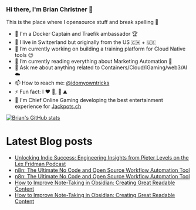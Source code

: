 ### Hi there, I'm Brian Christner 👋
This is the place where I opensource stuff and break spelling :rofl:

- 🐳 I'm a Docker Captain and Traefik ambassador :trophy:
- 📍 I live in Switzerland but originally from the US :switzerland: + :us:
- 🔭 I’m currently working on building a training platform for Cloud Native tools :wink:
- 🌱 I’m currently reading everything about Marketing Automation :book:
- 💬 Ask me about anything related to Containers/Cloud/iGaming/web3/AI :cloud:
- 📫 How to reach me: [@idomyowntricks](https://twitter.com/idomyowntricks)
- ⚡ Fun fact: I :heart: :bicyclist:, :ski: :mountain:
- 🎰 I'm Chief Online Gaming developing the best entertainment experience for [Jackpots.ch](https://www.jackpots.ch)

[![Brian's GitHub stats](https://github-readme-stats.vercel.app/api?username=vegasbrianc&show_icons=true&theme=dark)](https://github.com/anuraghazra/github-readme-stats)


# Latest Blog posts
<!-- BLOG-POST-LIST:START -->
- [Unlocking Indie Success: Engineering Insights from Pieter Levels on the Lex Fridman Podcast](https://brianchristner.io/unlocking-indie-success-engineering-insights-from-pieter-levels-on-the-lex-fridman-podcast/)
- [n8n: The Ultimate No Code and Open Source Workflow Automation Tool](https://dev.to/vegasbrianc/n8n-the-ultimate-no-code-and-open-source-workflow-automation-tool-428j)
- [n8n: The Ultimate No Code and Open Source Workflow Automation Tool](https://brianchristner.io/n8n-the-ultimate-no-code-and-open-source-workflow-automation-tool/)
- [How to Improve Note-Taking in Obsidian: Creating Great Readable Content](https://dev.to/vegasbrianc/how-to-improve-note-taking-in-obsidian-creating-great-readable-content-4kp0)
- [How to Improve Note-Taking in Obsidian: Creating Great Readable Content](https://brianchristner.io/how-to-improve-note-taking-in-obsidian-creating-great-readable-content-2/)
<!-- BLOG-POST-LIST:END -->
